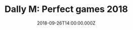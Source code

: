 ---
bylines: "Martin Banks"
capi: ""
date: "2018-09-26T14:00:00.000Z"
description: ""
preview: "https://d2n6ofw4o746cn.cloudfront.net/T3Interactives/2018/0926-dna-dallym-games/dist/PROD/preview.html"
slug: "dally-m:-perfect-games-2018"
tech: "vue.js"
thumb: ""
title: "Dally M: Perfect games 2018"
---
